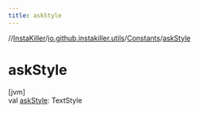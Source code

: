 ```yaml
---
title: askStyle
---
```

//[InstaKiller](../../../index.html)/[io.github.instakiller.utils](../index.html)/[Constants](index.html)/[askStyle](ask-style.html)



# askStyle



[jvm]\
val [askStyle](ask-style.html): TextStyle




